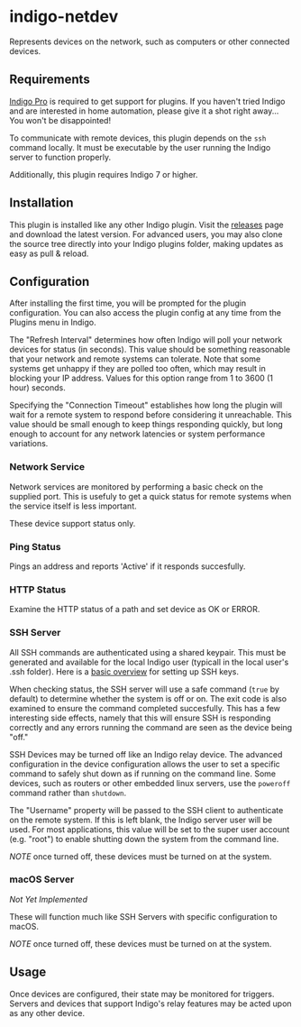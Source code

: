 # indigo-netdev

Represents devices on the network, such as computers or other connected devices.

## Requirements

[Indigo Pro](https://www.indigodomo.com) is required to get support for plugins.  If you
haven't tried Indigo and are interested in home automation, please give it a shot right
away...  You won't be disappointed!

To communicate with remote devices, this plugin depends on the `ssh` command locally.  It
must be executable by the user running the Indigo server to function properly.

Additionally, this plugin requires Indigo 7 or higher.

## Installation

This plugin is installed like any other Indigo plugin.  Visit the
[releases](https://github.com/jheddings/indigo-rtoggle/releases) page and download the
latest version.  For advanced users, you may also clone the source tree directly into your
Indigo plugins folder, making updates as easy as pull & reload.

## Configuration

After installing the first time, you will be prompted for the plugin configuration.  You
can also access the plugin config at any time from the Plugins menu in Indigo.

The "Refresh Interval" determines how often Indigo will poll your network devices for
status (in seconds).  This value should be something reasonable that your network and
remote systems can tolerate.  Note that some systems get unhappy if they are polled too
often, which may result in blocking your IP address.  Values for this option range from
1 to 3600 (1 hour) seconds.

Specifying the "Connection Timeout" establishes how long the plugin will wait for a remote
system to respond before considering it unreachable.  This value should be small enough to
keep things responding quickly, but long enough to account for any network latencies or
system performance variations.

### Network Service

Network services are monitored by performing a basic check on the supplied port.  This is
usefuly to get a quick status for remote systems when the service itself is less important.

These device support status only.

### Ping Status

Pings an address and reports 'Active' if it responds succesfully.

### HTTP Status

Examine the HTTP status of a path and set device as OK or ERROR.

### SSH Server

All SSH commands are authenticated using a shared keypair.  This must be generated and
available for the local Indigo user (typicall in the local user's .ssh folder).  Here
is a [basic overview](https://www.debian.org/devel/passwordlessssh) for setting up SSH keys.

When checking status, the SSH server will use a safe command (`true` by default) to
determine whether the system is off or on.  The exit code is also examined to ensure the
command completed succesfully.  This has a few interesting side effects, namely that this
will ensure SSH is responding correctly and any errors running the command are seen as
the device being "off."

SSH Devices may be turned off like an Indigo relay device.  The advanced configuration in
the device configuration allows the user to set a specific command to safely shut down as
if running on the command line.  Some devices, such as routers or other embedded linux
servers, use the `poweroff` command rather than `shutdown`.

The "Username" property will be passed to the SSH client to authenticate on the remote
system.  If this is left blank, the Indigo server user will be used.  For most applications,
this value will be set to the super user account (e.g. "root") to enable shutting down the
system from the command line.

*NOTE* once turned off, these devices must be turned on at the system.

### macOS Server

*Not Yet Implemented*

These will function much like SSH Servers with specific configuration to macOS.

*NOTE* once turned off, these devices must be turned on at the system.

## Usage

Once devices are configured, their state may be monitored for triggers.  Servers and devices
that support Indigo's relay features may be acted upon as any other device.
